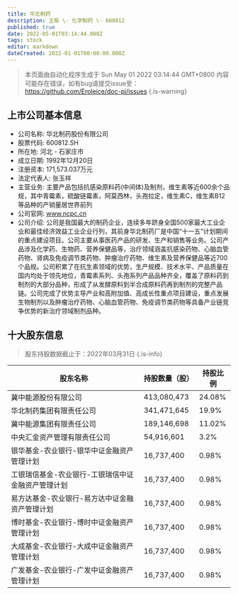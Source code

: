 ```yaml
---
title: 华北制药
description: 主板 \- 化学制药 \- 600812
published: true
date: 2022-05-01T03:14:44.000Z
tags: stock
editor: markdown
dateCreated: 2022-01-01T00:00:00.000Z
---
```


> 本页面由自动化程序生成于 Sun May 01 2022 03:14:44 GMT+0800
> 内容可能存在错误，如有bug请提交issue至：https://github.com/Eroleice/doc-pi/issues
{.is-warning}

## 上市公司基本信息
- 公司名称: 华北制药股份有限公司
- 股票代码: 600812.SH
- 所在地: 河北 - 石家庄市
- 成立日期: 1992年12月20日
- 注册资本: 171,573.037万元
- 法定代表人: 张玉祥
- 主营业务: 主要产品包括抗感染原料药(中间体)及制剂，维生素等近600余个品规，其中青霉素，硫酸链霉素，阿莫西林，头孢拉定，维生素C，维生素B12等品种的产销量居世界前列
- 公司官网: www.ncpc.cn
- 公司介绍: 公司是我国最大的制药企业，连续多年跻身全国500家最大工业企业和最佳经济效益工业企业行列，其前身华北制药厂是中国“十一五”计划期间的重点建设项目。公司主要从事医药产品的研发、生产和销售等业务。公司产品涉及化学药、生物药、营养保健品等，治疗领域涵盖抗感染药物、心脑血管药物、肾病及免疫调节类药物、肿瘤治疗药物、维生素及营养保健品等近700个品规。公司积累了在抗生素领域的优势，生产规模、技术水平、产品质量在国内均处于领先地位，青霉素系列、头孢系列产品品种齐全，覆盖了原料药到制剂的大部分品种，形成了从发酵原料到半合成原料药再到制剂的完整产品链。公司完成了优势主导产业和高附加值、高成长性重点项目建设，重点发展生物制剂以及肿瘤治疗药物、心脑血管药物、免疫调节类药物等具备产业链竞争优势的新治疗领域制剂品种。


## 十大股东信息
> 股东持股数据截止于：2022年03月31日
{.is-info}

| 股东名称 | 持股数量（股） | 持股比例 |
| --- | --- | --- |
| 冀中能源股份有限公司 | 413,080,473 | 24.08% |
| 华北制药集团有限责任公司 | 341,471,645 | 19.9% |
| 冀中能源集团有限责任公司 | 189,146,698 | 11.02% |
| 中央汇金资产管理有限责任公司 | 54,916,601 | 3.2% |
| 银华基金-农业银行-银华中证金融资产管理计划 | 16,737,400 | 0.98% |
| 工银瑞信基金-农业银行-工银瑞信中证金融资产管理计划 | 16,737,400 | 0.98% |
| 易方达基金-农业银行-易方达中证金融资产管理计划 | 16,737,400 | 0.98% |
| 博时基金-农业银行-博时中证金融资产管理计划 | 16,737,400 | 0.98% |
| 大成基金-农业银行-大成中证金融资产管理计划 | 16,737,400 | 0.98% |
| 广发基金-农业银行-广发中证金融资产管理计划 | 16,737,400 | 0.98% |




